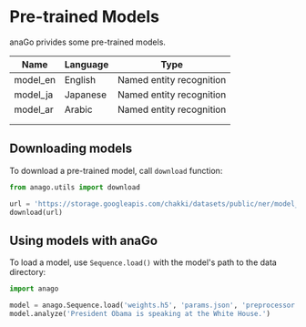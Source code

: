 # Pre-trained Models

anaGo privides some pre-trained models.

| Name | Language  | Type |
|---|---|---|
| model_en  | English  | Named entity recognition  |
| model_ja  | Japanese | Named entity recognition  |
| model_ar  | Arabic   | Named entity recognition  |
|   |   |   |
|   |   |   |

## Downloading models

To download a pre-trained model, call `download` function:

```python
from anago.utils import download

url = 'https://storage.googleapis.com/chakki/datasets/public/ner/model_en.zip'
download(url)
```

## Using models with anaGo

To load a model, use `Sequence.load()`  with the model's path to the data directory:

```python
import anago

model = anago.Sequence.load('weights.h5', 'params.json', 'preprocessor.pickle')
model.analyze('President Obama is speaking at the White House.')
```